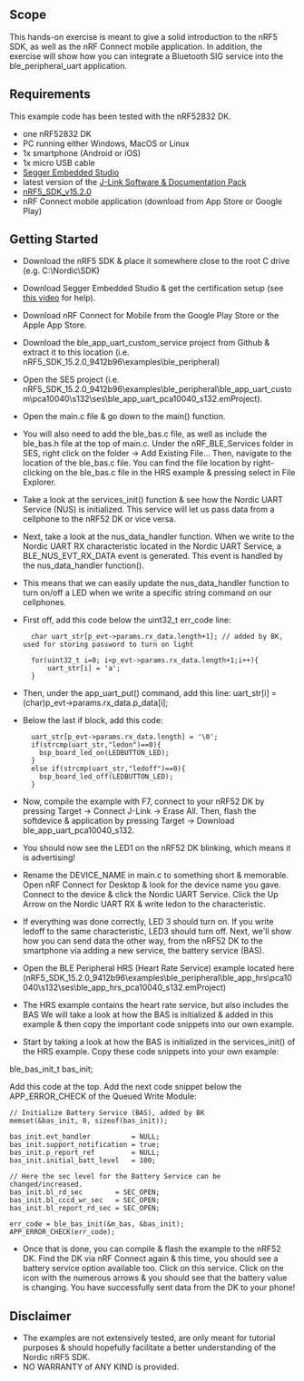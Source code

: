 ## Scope
This hands-on exercise is meant to give a solid introduction to the nRF5 SDK, as well as the nRF Connect mobile application. In addition, the exercise will show how you can integrate a Bluetooth SIG service into the ble_peripheral_uart application.

## Requirements
This example code has been tested with the nRF52832 DK.
- one nRF52832 DK
- PC running either Windows, MacOS or Linux
- 1x smartphone (Android or iOS)
- 1x micro USB cable
- [Segger Embedded Studio](https://www.segger.com/products/development-tools/embedded-studio/)
- latest version of the [J-Link Software & Documentation Pack](https://www.segger.com/downloads/jlink#)
- [nRF5_SDK_v15.2.0](https://www.nordicsemi.com/Software-and-Tools/Software/nRF5-SDK/Download#infotabs)
- nRF Connect mobile application (download from App Store or Google Play)


## Getting Started
- Download the nRF5 SDK & place it somewhere close to the root C drive (e.g. C:\Nordic\SDK)
- Download Segger Embedded Studio & get the certification setup (see [this video](https://www.youtube.com/watch?v=YZouRE_Ol8g&list=PLx_tBuQ_KSqGHmzdEL2GWEOeix-S5rgTV) for help).
- Download nRF Connect for Mobile from the Google Play Store or the Apple App Store.
- Download the ble_app_uart_custom_service project from Github & extract it to this location (i.e. nRF5_SDK_15.2.0_9412b96\examples\ble_peripheral)
- Open the SES project (i.e. nRF5_SDK_15.2.0_9412b96\examples\ble_peripheral\ble_app_uart_custom\pca10040\s132\ses\ble_app_uart_pca10040_s132.emProject).
- Open the main.c file & go down to the main() function.
- You will also need to add the ble_bas.c file, as well as include the ble_bas.h file at the top of main.c. Under the nRF_BLE_Services folder in SES, right click on the folder -> Add Existing File... Then, navigate to the location of the ble_bas.c file. You can find the file location by right-clicking on the ble_bas.c file in the HRS example & pressing select in File Explorer.
- Take a look at the services_init() function & see how the Nordic UART Service (NUS) is initialized. This service will let us pass data from a cellphone to the nRF52 DK or vice versa.
- Next, take a look at the nus_data_handler function. When we write to the Nordic UART RX characteristic located in the Nordic UART Service, a BLE_NUS_EVT_RX_DATA event is generated. This event is handled by the nus_data_handler function().
- This means that we can easily update the nus_data_handler function to turn on/off a LED when we write a specific string command on our cellphones.
- First off, add this code below the uint32_t err_code line:

        char uart_str[p_evt->params.rx_data.length+1]; // added by BK, used for storing password to turn on light

        for(uint32_t i=0; i<p_evt->params.rx_data.length+1;i++){
            uart_str[i] = 'a';
        }
        
- Then, under the app_uart_put() command, add this line:
uart_str[i] = (char)p_evt->params.rx_data.p_data[i];

- Below the last if block, add this code:

        uart_str[p_evt->params.rx_data.length] = '\0';
        if(strcmp(uart_str,"ledon")==0){
          bsp_board_led_on(LEDBUTTON_LED);
        }
        else if(strcmp(uart_str,"ledoff")==0){
          bsp_board_led_off(LEDBUTTON_LED);
        }

- Now, compile the example with F7, connect to your nRF52 DK by pressing Target -> Connect J-Link -> Erase All. Then, flash the softdevice & application by pressing Target -> Download ble_app_uart_pca10040_s132.

- You should now see the LED1 on the nRF52 DK blinking, which means it is advertising!

- Rename the DEVICE_NAME in main.c to something short & memorable. Open nRF Connect for Desktop & look for the device name you gave. Connect to the device & click the Nordic UART Service. Click the Up Arrow on the Nordic UART RX & write ledon to the characteristic.

- If everything was done correctly, LED 3 should turn on. If you write ledoff to the same characteristic, LED3 should turn off. Next, we'll show how you can send data the other way, from the nRF52 DK to the smartphone via adding a new service, the battery service (BAS).

- Open the BLE Peripheral HRS (Heart Rate Service) example located here (nRF5_SDK_15.2.0_9412b96\examples\ble_peripheral\ble_app_hrs\pca10040\s132\ses\ble_app_hrs_pca10040_s132.emProject)

- The HRS example contains the heart rate service, but also includes the BAS We will take a look at how the BAS is initialized & added in this example & then copy the important code snippets into our own example. 

- Start by taking a look at how the BAS is initialized in the services_init() of the HRS example. Copy these code snippets into your own example:

ble_bas_init_t     bas_init; 

Add this code at the top. Add the next code snippet below the APP_ERROR_CHECK of the Queued Write Module:

    // Initialize Battery Service (BAS), added by BK
    memset(&bas_init, 0, sizeof(bas_init));

    bas_init.evt_handler          = NULL;
    bas_init.support_notification = true;
    bas_init.p_report_ref         = NULL;
    bas_init.initial_batt_level   = 100;

    // Here the sec level for the Battery Service can be changed/increased.
    bas_init.bl_rd_sec        = SEC_OPEN;
    bas_init.bl_cccd_wr_sec   = SEC_OPEN;
    bas_init.bl_report_rd_sec = SEC_OPEN;

    err_code = ble_bas_init(&m_bas, &bas_init);
    APP_ERROR_CHECK(err_code);

- Once that is done, you can compile & flash the example to the nRF52 DK. Find the DK via nRF Connect again & this time, you should see a battery service option available too. Click on this service. Click on the icon with the numerous arrows & you should see that the battery value is changing. You have successfully sent data from the DK to your phone!
  
## Disclaimer
- The examples are not extensively tested, are only meant for tutorial purposes & should hopefully facilitate a better understanding of the Nordic nRF5 SDK.
- NO WARRANTY of ANY KIND is provided.
